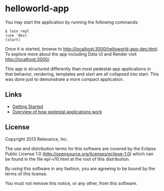 # helloworld-app

You may start the application by running the following commands:

```
$ lein repl
(use 'dev)
(start)
```

Once it is started, browse to [http://localhost:3000/helloworld-app-dev.html](http://localhost:3000/helloworld-app-dev.html). To explore more about the app including Data UI and Render visit [http://localhost:3000/](http://localhost:3000).

This app is structured differently than most pedestal-app applications in that behavior, rendering,
templates and start are all collapsed into start. This was done just to demonstrate a more compact
application.

## Links

* [Getting Started](https://github.com/pedestal/pedestal/tree/master/app#usage)
* [Overview of how pedestal applications work](http://pedestal.io/documentation/application-overview/)

License
-------
Copyright 2013 Relevance, Inc.

The use and distribution terms for this software are covered by the
Eclipse Public License 1.0 (http://opensource.org/licenses/eclipse-1.0)
which can be found in the file epl-v10.html at the root of this distribution.

By using this software in any fashion, you are agreeing to be bound by
the terms of this license.

You must not remove this notice, or any other, from this software.
